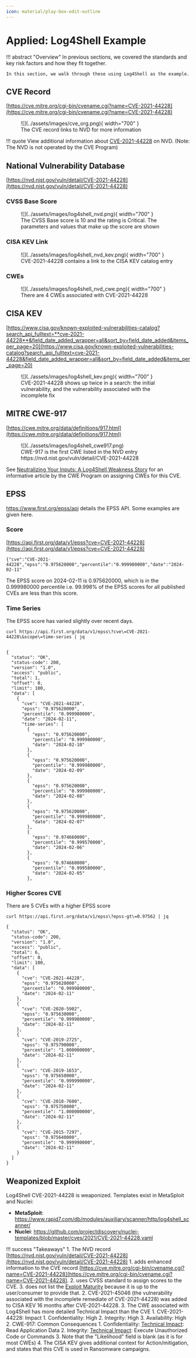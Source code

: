 ```yaml
---
icon: material/play-box-edit-outline 
---
```

# Applied: Log4Shell Example

!!! abstract "Overview"
    In previous sections, we covered the standards and key risk factors and how they fit together.

    In this section, we walk through these using Log4Shell as the example.

## CVE Record

[https://cve.mitre.org/cgi-bin/cvename.cgi?name=CVE-2021-44228](https://cve.mitre.org/cgi-bin/cvename.cgi?name=CVE-2021-44228)

<figure markdown>
  ![](../assets/images/cve_org.png){ width="700" }
  <figcaption>The CVE record links to NVD for more information</figcaption>
</figure>

!!! quote 
    View additional information about [CVE-2021-44228](https://nvd.nist.gov/view/vuln/detail?vulnId=CVE-2021-44228) on NVD.
    (Note: The NVD is not operated by the CVE Program)


## National Vulnerability Database
[https://nvd.nist.gov/vuln/detail/CVE-2021-44228](https://nvd.nist.gov/vuln/detail/CVE-2021-44228) 

### CVSS Base Score

<figure markdown>
  ![](../assets/images/log4shell_nvd.png){ width="700" }
  <figcaption>The CVSS Base score is 10 and the rating is Critical. The parameters and values that make up the score are shown</figcaption>
</figure>

### CISA KEV Link
<figure markdown>
  ![](../assets/images/log4shell_nvd_kev.png){ width="700" }
  <figcaption>CVE-2021-44228 contains a link to the CISA KEV catalog entry</figcaption>
</figure>

### CWEs

<figure markdown>
  ![](../assets/images/log4shell_nvd_cwe.png){ width="700" }
  <figcaption>There are 4 CWEs associated with CVE-2021-44228</figcaption>
</figure>

## CISA KEV
[https://www.cisa.gov/known-exploited-vulnerabilities-catalog?search_api_fulltext=**cve-2021-44228**&field_date_added_wrapper=all&sort_by=field_date_added&items_per_page=20](https://www.cisa.gov/known-exploited-vulnerabilities-catalog?search_api_fulltext=cve-2021-44228&field_date_added_wrapper=all&sort_by=field_date_added&items_per_page=20)

<figure markdown>
  ![](../assets/images/log4shell_kev.png){ width="700" }
  <figcaption>CVE-2021-44228 shows up twice in a search: the initial vulnerability, and the vulnerability associated with the incomplete fix</figcaption>
</figure>


## MITRE CWE-917
[https://cwe.mitre.org/data/definitions/917.html](https://cwe.mitre.org/data/definitions/917.html)

<figure markdown>
  ![](../assets/images/log4shell_cwe917.png)
  <figcaption>CWE-917 is the first CWE listed in the NVD entry https://nvd.nist.gov/vuln/detail/CVE-2021-44228</figcaption>
</figure>

See [Neutralizing Your Inputs: A Log4Shell Weakness Story](https://medium.com/@CWE_CAPEC/neutralizing-your-inputs-a-log4shell-weakness-story-89954c8b25c9) for an informative article by the CWE Program on assigning CWEs for this CVE.


## EPSS

https://www.first.org/epss/api details the EPSS API.
Some examples are given here.


### Score
[https://api.first.org/data/v1/epss?cve=CVE-2021-44228](https://api.first.org/data/v1/epss?cve=CVE-2021-44228)

````
{"cve":"CVE-2021-44228","epss":"0.975620000","percentile":"0.999980000","date":"2024-02-11"
````
The EPSS score on 2024-02-11 is 0.975620000, which is in the 0.999980000 percentile i.e. 99.998% of the EPSS scores for all published CVEs are less than this score.

### Time Series
The EPSS score has varied slightly over recent days.
````
curl https://api.first.org/data/v1/epss\?cve\=CVE-2021-44228\&scope\=time-series | jq


{
  "status": "OK",
  "status-code": 200,
  "version": "1.0",
  "access": "public",
  "total": 1,
  "offset": 0,
  "limit": 100,
  "data": [
    {
      "cve": "CVE-2021-44228",
      "epss": "0.975620000",
      "percentile": "0.999980000",
      "date": "2024-02-11",
      "time-series": [
        {
          "epss": "0.975620000",
          "percentile": "0.999980000",
          "date": "2024-02-10"
        },
        {
          "epss": "0.975620000",
          "percentile": "0.999980000",
          "date": "2024-02-09"
        },
        {
          "epss": "0.975620000",
          "percentile": "0.999980000",
          "date": "2024-02-08"
        },
        {
          "epss": "0.975620000",
          "percentile": "0.999980000",
          "date": "2024-02-07"
        },
        {
          "epss": "0.974660000",
          "percentile": "0.999570000",
          "date": "2024-02-06"
        },
        {
          "epss": "0.974660000",
          "percentile": "0.999580000",
          "date": "2024-02-05"
        },
````

### Higher Scores CVE

There are 5 CVEs with a higher EPSS score

````
curl https://api.first.org/data/v1/epss\?epss-gt\=0.97562 | jq

{
  "status": "OK",
  "status-code": 200,
  "version": "1.0",
  "access": "public",
  "total": 6,
  "offset": 0,
  "limit": 100,
  "data": [
    {
      "cve": "CVE-2021-44228",
      "epss": "0.975620000",
      "percentile": "0.999980000",
      "date": "2024-02-11"
    },
    {
      "cve": "CVE-2020-5902",
      "epss": "0.975630000",
      "percentile": "0.999980000",
      "date": "2024-02-11"
    },
    {
      "cve": "CVE-2019-2725",
      "epss": "0.975790000",
      "percentile": "1.000000000",
      "date": "2024-02-11"
    },
    {
      "cve": "CVE-2019-1653",
      "epss": "0.975650000",
      "percentile": "0.999990000",
      "date": "2024-02-11"
    },
    {
      "cve": "CVE-2018-7600",
      "epss": "0.975750000",
      "percentile": "1.000000000",
      "date": "2024-02-11"
    },
    {
      "cve": "CVE-2015-7297",
      "epss": "0.975640000",
      "percentile": "0.999990000",
      "date": "2024-02-11"
    }
  ]
}
````

## Weaponized Exploit

Log4Shell CVE-2021-44228 is weaponized. Templates exist in MetaSploit and Nuclei:

- **MetaSploit**: https://www.rapid7.com/db/modules/auxiliary/scanner/http/log4shell_scanner/ 
- **Nuclei**: https://github.com/projectdiscovery/nuclei-templates/blob/master/cves/2021/CVE-2021-44228.yaml



!!! success "Takeaways"
    1. The NVD record [https://nvd.nist.gov/vuln/detail/CVE-2021-44228](https://nvd.nist.gov/vuln/detail/CVE-2021-44228) 
          1. adds enhanced information to the CVE record [https://cve.mitre.org/cgi-bin/cvename.cgi?name=CVE-2021-44228](https://cve.mitre.org/cgi-bin/cvename.cgi?name=CVE-2021-44228).
          2. uses CVSS standard to assign scores to the CVE.
          3. does not list the [Exploit Maturity](#risk/Understanding_Risk/#cvss-exploit-maturity) because it is up to the user/consumer to provide that.
    2. CVE-2021-45046 (the vulnerability associated with the incomplete remediate of CVE-2021-44228) was added to CISA KEV 16 months after CVE-2021-44228.
    3. The CWE associated with Log4Shell has more detailed Technical Impact than the CVE
         1. CVE-2021-44228: Impact
             1. Confidentiality: High
             2. Integrity: High
             3. Availability: High
         2. CWE-917: Common Consequences
             1. Confidentiality:  [Technical Impact](https://capec.mitre.org/custom/view.html?id=1000): Read Application Data
             2. Integrity: [Technical Impact](https://capec.mitre.org/custom/view.html?id=1000): Execute Unauthorized Code or Commands
             3. Note that the "Likelihood" field is blank (as it is for most CWEs)
    4. The CISA KEV gives additional context for Action/mitigation, and states that this CVE is used in Ransomware campaigns.


